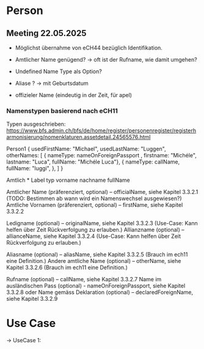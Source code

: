 # Person

## Meeting 22.05.2025

* Möglichst übernahme von eCH44 bezüglich Identifikation.

* Amtlicher Name genügend? -> oft ist der Rufname, wie damit umgehen?
* Undefined Name Type als Option?
* Aliase ? -> mit Geburtsdatum
* offizieler Name (eindeutig in der Zeit, für apel)

### Namenstypen basierend nach eCH11

Typen ausgeschrieben: https://www.bfs.admin.ch/bfs/de/home/register/personenregister/registerharmonisierung/nomenklaturen.assetdetail.24565576.html 

Person1 {
usedFirstName: "Michael",
usedLastName: "Luggen",
otherNames: 
[
  { nameType: nameOnForeignPassport , 
  firstname: "Michéle",
  lastname: "Luca",
  fullName: "Michéle Luca"},
  { nameType: callName, 
  fullName: "luggi",
  },
]
}

Amtlich * Label typ
  vorname
  nachname
  fullName

Amtlicher Name (präferenziert, optional) – officialName, siehe Kapitel 3.3.2.1   (TODO: Bestimmen ab wann wird ein Namenswechsel ausgewiesen?)
Amtliche Vornamen (präferenziert, optional) – firstName, siehe Kapitel 3.3.2.2

Ledigname (optional) – originalName, siehe Kapitel 3.3.2.3 (Use-Case: Kann helfen über Zeit Rückverfolgung zu erlauben.)
Allianzname (optional) – allianceName, siehe Kapitel 3.3.2.4 (Use-Case: Kann helfen über Zeit Rückverfolgung zu erlauben.)

Aliasname (optional) – aliasName, siehe Kapitel 3.3.2.5  (Brauch im ech11 eine Definition.)
Andere amtliche Name (optional) – otherName, siehe Kapitel 3.3.2.6 (Brauch im ech11 eine Definition.)

Rufname (optional) – callName, siehe Kapitel 3.3.2.7
  Name im ausländischen Pass (optional) - nameOnForeignPassport, siehe Kapitel 3.3.2.8
oder
  Name gemäss Deklaration (optional) – declaredForeignName, siehe Kapitel 3.3.2.9



  # Use Case

  -> UseCase 1: 
